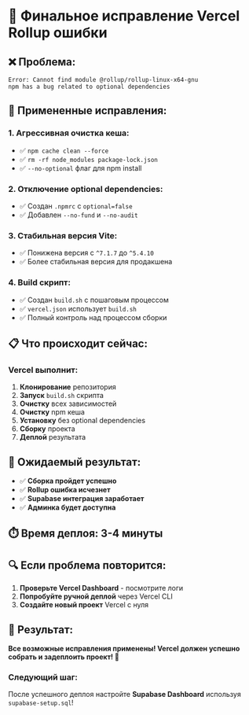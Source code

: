 # 🚀 Финальное исправление Vercel Rollup ошибки

## ❌ Проблема:
```
Error: Cannot find module @rollup/rollup-linux-x64-gnu
npm has a bug related to optional dependencies
```

## 🔧 Примененные исправления:

### **1. Агрессивная очистка кеша:**
- ✅ `npm cache clean --force`
- ✅ `rm -rf node_modules package-lock.json`
- ✅ `--no-optional` флаг для npm install

### **2. Отключение optional dependencies:**
- ✅ Создан `.npmrc` с `optional=false`
- ✅ Добавлен `--no-fund` и `--no-audit`

### **3. Стабильная версия Vite:**
- ✅ Понижена версия с `^7.1.7` до `^5.4.10`
- ✅ Более стабильная версия для продакшена

### **4. Build скрипт:**
- ✅ Создан `build.sh` с пошаговым процессом
- ✅ `vercel.json` использует `build.sh`
- ✅ Полный контроль над процессом сборки

## 📋 Что происходит сейчас:

### **Vercel выполнит:**
1. **Клонирование** репозитория
2. **Запуск** `build.sh` скрипта
3. **Очистку** всех зависимостей
4. **Очистку** npm кеша
5. **Установку** без optional dependencies
6. **Сборку** проекта
7. **Деплой** результата

## 🎯 Ожидаемый результат:
- ✅ **Сборка пройдет успешно**
- ✅ **Rollup ошибка исчезнет**
- ✅ **Supabase интеграция заработает**
- ✅ **Админка будет доступна**

## ⏱️ Время деплоя: 3-4 минуты

## 🔍 Если проблема повторится:
1. **Проверьте Vercel Dashboard** - посмотрите логи
2. **Попробуйте ручной деплой** через Vercel CLI
3. **Создайте новый проект** Vercel с нуля

## 🎉 Результат:
**Все возможные исправления применены! Vercel должен успешно собрать и задеплоить проект! 🚀**

### **Следующий шаг:**
После успешного деплоя настройте **Supabase Dashboard** используя `supabase-setup.sql`!
